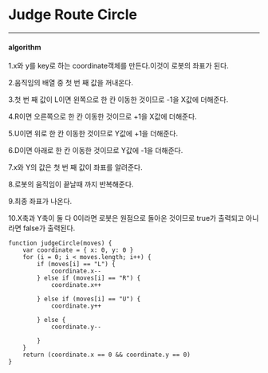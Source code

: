 # Judge Route Circle
-------------------------------------------------------------
#### algorithm 

 1.x와 y를 key로 하는 coordinate객체를 만든다.이것이 로봇의 좌표가 된다.
 
 2.움직임의 배열 중 첫 번 째 값을 꺼내온다.
 
 3.첫 번 째 값이 L이면 왼쪽으로 한 칸 이동한 것이므로 -1을 X값에 더해준다.
 
 4.R이면 오른쪽으로 한 칸 이동한 것이므로 +1을 X값에 더해준다.
 
 5.U이면 위로 한 칸 이동한 것이므로 Y값에 +1을 더해준다.
 
 6.D이면 아래로 한 칸 이동한 것이므로 Y값에 -1을 더해준다.
 
 7.x와 Y의 값은 첫 번 째 값이 좌표를 알려준다. 
 
 8.로봇의 움직임이 끝날때 까지 반복해준다.
 
 9.최종 좌표가 나온다.
 
 10.X축과 Y축이 둘 다 0이라면 로봇은 원점으로 돌아온 것이므로 true가 출력되고 아니라면 false가 출력된다. 




```
function judgeCircle(moves) {
    var coordinate = { x: 0, y: 0 }
    for (i = 0; i < moves.length; i++) {
        if (moves[i] == "L") {
            coordinate.x--
        } else if (moves[i] == "R") {
            coordinate.x++

        } else if (moves[i] == "U") {
            coordinate.y++

        } else {
            coordinate.y--

        }
    }
    return (coordinate.x == 0 && coordinate.y == 0)
}
```
